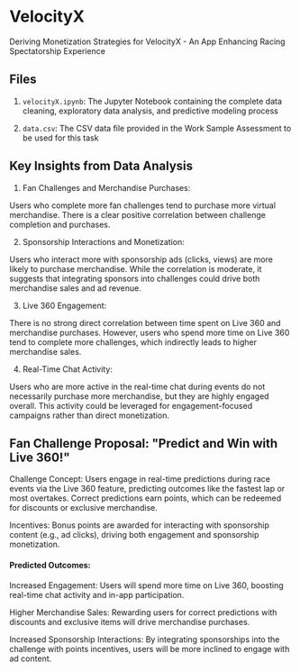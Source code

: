 # VelocityX
Deriving Monetization Strategies for VelocityX - An App Enhancing Racing Spectatorship Experience

## Files
1. `velocityX.ipynb`: The Jupyter Notebook containing the complete data cleaning, exploratory data analysis, and predictive modeling process
   
3. `data.csv`: The CSV data file provided in the Work Sample Assessment to be used for this task

## Key Insights from Data Analysis
1. Fan Challenges and Merchandise Purchases:

Users who complete more fan challenges tend to purchase more virtual merchandise. There is a clear positive correlation between challenge completion and purchases.

2. Sponsorship Interactions and Monetization:

Users who interact more with sponsorship ads (clicks, views) are more likely to purchase merchandise. While the correlation is moderate, it suggests that integrating sponsors into challenges could drive both merchandise sales and ad revenue.


3. Live 360 Engagement:

There is no strong direct correlation between time spent on Live 360 and merchandise purchases. However, users who spend more time on Live 360 tend to complete more challenges, which indirectly leads to higher merchandise sales.


4. Real-Time Chat Activity:

Users who are more active in the real-time chat during events do not necessarily purchase more merchandise, but they are highly engaged overall. This activity could be leveraged for engagement-focused campaigns rather than direct monetization.

## Fan Challenge Proposal: "Predict and Win with Live 360!"
Challenge Concept: Users engage in real-time predictions during race events via the Live 360 feature, predicting outcomes like the fastest lap or most overtakes. Correct predictions earn points, which can be redeemed for discounts or exclusive merchandise.

Incentives: Bonus points are awarded for interacting with sponsorship content (e.g., ad clicks), driving both engagement and sponsorship monetization.

#### Predicted Outcomes:


Increased Engagement: Users will spend more time on Live 360, boosting real-time chat activity and in-app participation.

Higher Merchandise Sales: Rewarding users for correct predictions with discounts and exclusive items will drive merchandise purchases.

Increased Sponsorship Interactions: By integrating sponsorships into the challenge with points incentives, users will be more inclined to engage with ad content.
